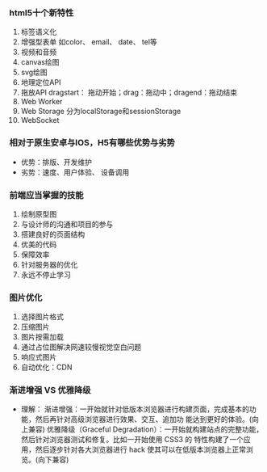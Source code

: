 ### html5十个新特性 ###
1. 标签语义化
2. 增强型表单 如color、 email、 date、 tel等
3. 视频和音频
4. canvas绘图
5. svg绘图
6. 地理定位API
7. 拖放API      dragstart： 拖动开始；drag：拖动中；dragend：拖动结束
8. Web Worker
9. Web Storage 分为localStorage和sessionStorage
10. WebSocket


### 相对于原生安卓与IOS，H5有哪些优势与劣势 ###
- 优势：排版、开发维护
- 劣势：速度、用户体验、 设备调用


### 前端应当掌握的技能 ###
1. 绘制原型图
2. 与设计师的沟通和项目的参与
3. 搭建良好的页面结构
4. 优美的代码
5. 保障效率
6. 针对服务器的优化
7. 永远不停止学习


### 图片优化 ###
1. 选择图片格式
2. 压缩图片
3. 图片按需加载
4. 通过占位图解决网速较慢视觉空白问题
5. 响应式图片
6. 自动优化：CDN


### 渐进增强 VS 优雅降级 ###
- 理解： 
  渐进增强：一开始就针对低版本浏览器进行构建页面，完成基本的功能，然后再针对高级浏览器进行效果、交互、追加功
    能达到更好的体验。(向上兼容)
  优雅降级（Graceful Degradation）：一开始就构建站点的完整功能，然后针对浏览器测试和修复。比如一开始使用 CSS3 的
    特性构建了一个应用，然后逐步针对各大浏览器进行 hack 使其可以在低版本浏览器上正常浏览。(向下兼容)